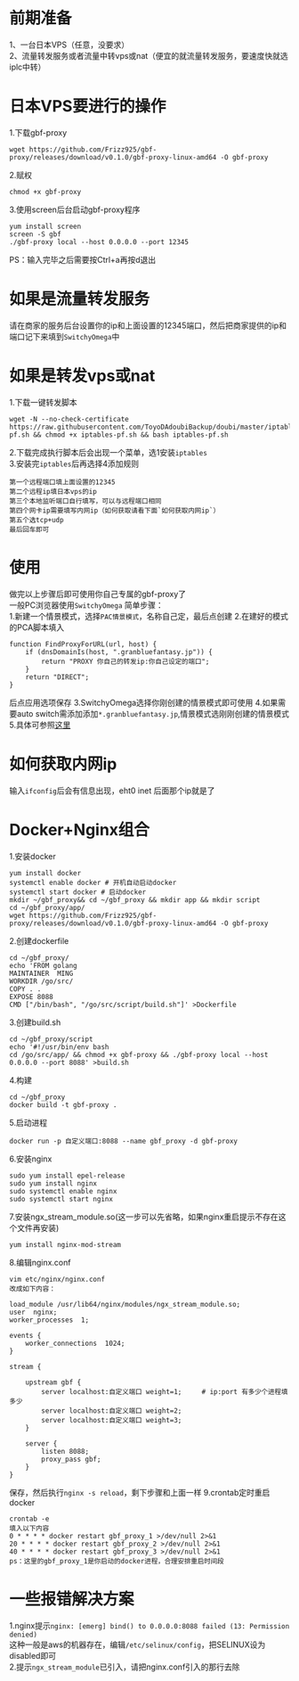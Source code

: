 # 前期准备
1、一台日本VPS（任意，没要求）  
2、流量转发服务或者流量中转vps或nat（便宜的就流量转发服务，要速度快就选iplc中转）

# 日本VPS要进行的操作
1.下载gbf-proxy
```
wget https://github.com/Frizz925/gbf-proxy/releases/download/v0.1.0/gbf-proxy-linux-amd64 -O gbf-proxy
```
2.赋权
```
chmod +x gbf-proxy
```
3.使用screen后台启动gbf-proxy程序
```
yum install screen 
screen -S gbf
./gbf-proxy local --host 0.0.0.0 --port 12345
```
PS：输入完毕之后需要按Ctrl+a再按d退出

# 如果是流量转发服务
请在商家的服务后台设置你的ip和上面设置的12345端口，然后把商家提供的ip和端口记下来填到`SwitchyOmega`中

# 如果是转发vps或nat
1.下载一键转发脚本
```
wget -N --no-check-certificate https://raw.githubusercontent.com/ToyoDAdoubiBackup/doubi/master/iptables-pf.sh && chmod +x iptables-pf.sh && bash iptables-pf.sh
```
2.下载完成执行脚本后会出现一个菜单，选1安装`iptables`  
3.安装完`iptables`后再选择4添加规则
```
第一个远程端口填上面设置的12345
第二个远程ip填日本vps的ip
第三个本地监听端口自行填写，可以与远程端口相同
第四个网卡ip需要填写内网ip（如何获取请看下面`如何获取内网ip`）
第五个选tcp+udp
最后回车即可
```
# 使用
做完以上步骤后即可使用你自己专属的gbf-proxy了  
一般PC浏览器使用`SwitchyOmega`
简单步骤：  
1.新建一个情景模式，选择`PAC情景模式`，名称自己定，最后点创建
2.在建好的模式的PCA脚本填入
```
function FindProxyForURL(url, host) {
    if (dnsDomainIs(host, ".granbluefantasy.jp")) {
        return "PROXY 你自己的转发ip:你自己设定的端口";
    }
    return "DIRECT";
}
```
后点应用选项保存
3.SwitchyOmega选择你刚创建的情景模式即可使用
4.如果需要auto switch需添加添加`*.granbluefantasy.jp`,情景模式选刚刚创建的情景模式
5.具体可参照[这里](https://github.com/Frizz925/gbf-proxy/blob/master/docs/setup-google-chrome.md)

# 如何获取内网ip
输入`ifconfig`后会有信息出现，eht0 inet 后面那个ip就是了

# Docker+Nginx组合
1.安装docker
```
yum install docker
systemctl enable docker # 开机自动启动docker
systemctl start docker # 启动docker
mkdir ~/gbf_proxy&& cd ~/gbf_proxy && mkdir app && mkdir script
cd ~/gbf_proxy/app/
wget https://github.com/Frizz925/gbf-proxy/releases/download/v0.1.0/gbf-proxy-linux-amd64 -O gbf-proxy
```
2.创建dockerfile
```
cd ~/gbf_proxy/
echo 'FROM golang
MAINTAINER  MING
WORKDIR /go/src/
COPY . .
EXPOSE 8088
CMD ["/bin/bash", "/go/src/script/build.sh"]' >Dockerfile
```
3.创建build.sh
```
cd ~/gbf_proxy/script
echo '#!/usr/bin/env bash
cd /go/src/app/ && chmod +x gbf-proxy && ./gbf-proxy local --host 0.0.0.0 --port 8088' >build.sh
```
4.构建
```
cd ~/gbf_proxy
docker build -t gbf-proxy .
```
5.启动进程
```
docker run -p 自定义端口:8088 --name gbf_proxy -d gbf-proxy
```
6.安装nginx
```
sudo yum install epel-release
sudo yum install nginx
sudo systemctl enable nginx
sudo systemctl start nginx
```
7.安装ngx_stream_module.so(这一步可以先省略，如果nginx重启提示不存在这个文件再安装)
```
yum install nginx-mod-stream
```
8.编辑nginx.conf
```
vim etc/nginx/nginx.conf   
改成如下内容：   

load_module /usr/lib64/nginx/modules/ngx_stream_module.so;
user  nginx;
worker_processes  1;

events {
    worker_connections  1024;
}

stream {

    upstream gbf {
        server localhost:自定义端口 weight=1;     # ip:port 有多少个进程填多少
        server localhost:自定义端口 weight=2;
        server localhost:自定义端口 weight=3;
    }

    server {
        listen 8088;
        proxy_pass gbf;
    }
}
```
保存，然后执行`nginx -s reload`，剩下步骤和上面一样
9.crontab定时重启docker
```
crontab -e
填入以下内容
0 * * * * docker restart gbf_proxy_1 >/dev/null 2>&1
20 * * * * docker restart gbf_proxy_2 >/dev/null 2>&1
40 * * * * docker restart gbf_proxy_3 >/dev/null 2>&1
ps：这里的gbf_proxy_1是你启动的docker进程，合理安排重启时间段
```
# 一些报错解决方案
1.nginx提示`nginx: [emerg] bind() to 0.0.0.0:8088 failed (13: Permission denied)`   
这种一般是aws的机器存在，编辑`/etc/selinux/config`，把SELINUX设为disabled即可   
2.提示`ngx_stream_module`已引入，请把nginx.conf引入的那行去除
